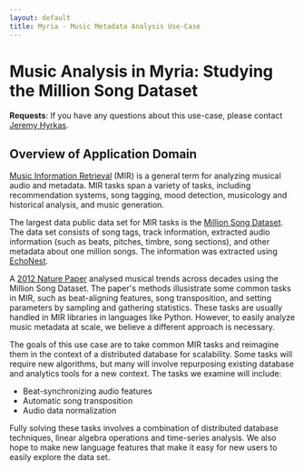 ```yaml
---
layout: default
title: Myria - Music Metadata Analysis Use-Case
---
```


# Music Analysis in Myria: Studying the Million Song Dataset

**Requests**: If you have any questions about this use-case, please contact [Jeremy Hyrkas](http://homes.cs.washington.edu/~hyrkas/).

## Overview of Application Domain

[Music Information Retrieval](https://en.wikipedia.org/wiki/Music_information_retrieval) (MIR) is a general term for analyzing musical audio
and metadata. MIR tasks span a variety of tasks, including recommendation systems, song tagging, mood detection, musicology and historical
analysis, and music generation.

The largest data public data set for MIR tasks is the [Million Song Dataset](http://labrosa.ee.columbia.edu/millionsong/). The data set
consists of song tags, track information, extracted audio information (such as beats, pitches, timbre, song sections), and other metadata
about one million songs. The information was extracted using [EchoNest](http://the.echonest.com/).

A [2012 Nature Paper](http://www.nature.com/srep/2012/120726/srep00521/full/srep00521.html) analysed musical trends across decades using
the Million Song Dataset. The paper's methods illusistrate some common tasks in MIR, such as beat-aligning features, song transposition,
and setting parameters by sampling and gathering statistics. These tasks are usually handled in MIR libraries in languages like Python.
However, to easily analyze music metadata at scale, we believe a different approach is necessary.

The goals of this use case are to take common MIR tasks and reimagine them in the context of a distributed database for scalability.
Some tasks will require new algorithms, but many will involve repurposing existing database and analytics tools for a new context.
The tasks we examine will include:

* Beat-synchronizing audio features
* Automatic song transposition
* Audio data normalization

Fully solving these tasks involves a combination of distributed database techniques, linear algebra operations and time-series analysis.
We also hope to make new language features that make it easy for new users to easily explore the data set.


